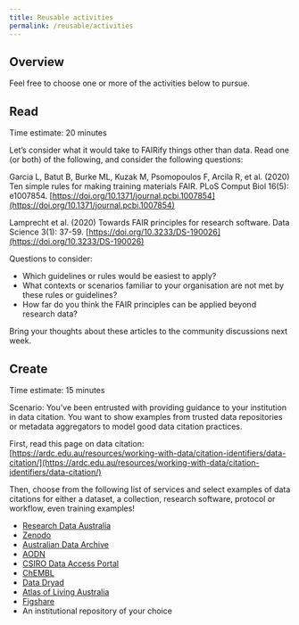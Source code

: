 ```yaml
---
title: Reusable activities
permalink: /reusable/activities
---
```

## Overview

Feel free to choose one or more of the activities below to pursue. 

## Read
Time estimate: 20 minutes

Let’s consider what it would take to FAIRify things other than data. Read one (or both) of the following, and consider the following 
questions:

Garcia L, Batut B, Burke ML, Kuzak M, Psomopoulos F, Arcila R, et al. (2020) Ten simple rules for making training materials FAIR. 
PLoS Comput Biol 16(5): e1007854. [https://doi.org/10.1371/journal.pcbi.1007854](https://doi.org/10.1371/journal.pcbi.1007854)

Lamprecht et al. (2020) Towards FAIR principles for research software. Data Science 3(1): 37-59. [https://doi.org/10.3233/DS-190026](https://doi.org/10.3233/DS-190026)


Questions to consider:

* Which guidelines or rules would be easiest to apply?
* What contexts or scenarios familiar to your organisation are not met by these rules or guidelines? 
* How far do you think the FAIR principles can be applied beyond research data?

Bring your thoughts about these articles to the community discussions next week.



## Create
Time estimate: 15 minutes

Scenario: You’ve been entrusted with providing guidance to your institution in data citation. You want to show examples from trusted data repositories or metadata aggregators to model good data citation practices.

First, read this page on data citation: [https://ardc.edu.au/resources/working-with-data/citation-identifiers/data-citation/](https://ardc.edu.au/resources/working-with-data/citation-identifiers/data-citation/)

Then, choose from the following list of services and select examples of data citations for either a dataset, 
a collection, research software, protocol or workflow, even training examples! 

* [Research Data Australia](https://researchdata.ands.org.au/)
* [Zenodo](https://zenodo.org/)
* [Australian Data Archive](https://dataverse.ada.edu.au/)
* [AODN](https://portal.aodn.org.au/search)
* [CSIRO Data Access Portal](https://data.csiro.au/collections/)
* [ChEMBL](https://www.ebi.ac.uk/chembl/)
* [Data Dryad](https://datadryad.org/search)
* [Atlas of Living Australia](https://www.ala.org.au/)
* [Figshare](https://figshare.com/)
* An institutional repository of your choice
